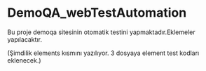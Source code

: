 # DemoQA_webTestAutomation

Bu proje demoqa sitesinin otomatik testini yapmaktadır.Eklemeler yapılacaktır.

(Şimdilik elements kısmını yazılıyor. 3 dosyaya element test kodları eklenecek.)
